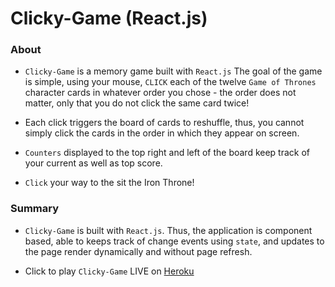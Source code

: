 
# Clicky-Game (React.js)

### About

* `Clicky-Game` is a memory game built with `React.js` The goal of the game is simple, using your mouse, `CLICK` each of the twelve `Game of Thrones` character cards in whatever order you chose - the order does not matter, only that you do not click the same card twice!  

* Each click triggers the board of cards to reshuffle, thus, you cannot simply click the cards in the order in which they appear on screen.

* `Counters` displayed to the top right and left of the board keep track of your current as well as top score.

* `Click` your way to the sit the Iron Throne!

### Summary

* `Clicky-Game` is built with `React.js`. Thus, the application is component based, able to keeps track of change events using `state`, and updates to the page render dynamically and without page refresh.

* Click to play `Clicky-Game` LIVE on [Heroku](https://google.com/) 



